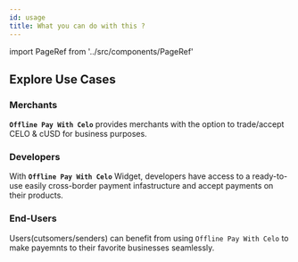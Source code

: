 ```yaml
---
id: usage
title: What you can do with this ?
---
```


import PageRef from '../src/components/PageRef'

## Explore Use Cases

### Merchants

**`Offline Pay With Celo`** provides merchants with the option to trade/accept CELO & cUSD for business purposes.

<PageRef url="/docs/merchants" pageName="Merchants No-code Setup" />

### Developers

With **`Offline Pay With Celo`** Widget, developers have access to a ready-to-use easily cross-border payment infastructure and accept payments on their products.

<PageRef url="/docs/widget-setup" pageName="Widget Setup" />

### End-Users

Users(cutsomers/senders) can benefit from using `Offline Pay With Celo` to make payemnts to their favorite businesses seamlessly.

<PageRef url="/docs/send-valora" pageName="Make Payments With Valora App" />
